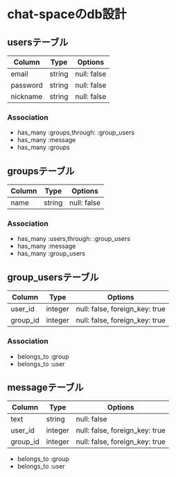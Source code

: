 # chat-spaceのdb設計
##  usersテーブル

|Column|Type|Options|
|------|----|-------|
|email|string|null: false|
|password|string|null: false|
|nickname|string|null: false|

### Association
- has_many :groups,through: :group_users
- has_many :message
- has_many :groups


## groupsテーブル

|Column|Type|Options|
|------|----|-------|
|name|string|null: false|

### Association
- has_many :users,through: :group_users
- has_many :message
- has_many :group_users

## group_usersテーブル

|Column|Type|Options|
|------|----|-------|
|user_id|integer|null: false, foreign_key: true|
|group_id|integer|null: false, foreign_key: true|

### Association
- belongs_to :group
- belongs_to :user

## messageテーブル
|Column|Type|Options|
|------|----|-------|
|text|string|null: false|
|user_id|integer|null: false, foreign_key: true|
|group_id|integer|null: false, foreign_key: true|

- belongs_to :group
- belongs_to :user

